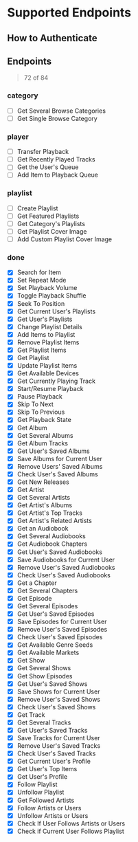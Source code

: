 # Supported Endpoints

## How to Authenticate

## Endpoints

> 72 of 84

### category
- [ ] Get Several Browse Categories
- [ ] Get Single Browse Category

### player
- [ ] Transfer Playback
- [ ] Get Recently Played Tracks
- [ ] Get the User's Queue
- [ ] Add Item to Playback Queue

### playlist
- [ ] Create Playlist
- [ ] Get Featured Playlists
- [ ] Get Category's Playlists
- [ ] Get Playlist Cover Image
- [ ] Add Custom Playlist Cover Image

### done
- [x] Search for Item
- [x] Set Repeat Mode
- [x] Set Playback Volume
- [x] Toggle Playback Shuffle
- [x] Seek To Position
- [x] Get Current User's Playlists
- [x] Get User's Playlists
- [x] Change Playlist Details
- [x] Add Items to Playlist
- [x] Remove Playlist Items
- [x] Get Playlist Items
- [x] Get Playlist
- [x] Update Playlist Items
- [x] Get Available Devices
- [x] Get Currently Playing Track
- [x] Start/Resume Playback
- [x] Pause Playback
- [x] Skip To Next
- [x] Skip To Previous
- [x] Get Playback State
- [x] Get Album
- [x] Get Several Albums
- [x] Get Album Tracks
- [x] Get User's Saved Albums
- [x] Save Albums for Current User
- [x] Remove Users' Saved Albums
- [x] Check User's Saved Albums
- [x] Get New Releases
- [x] Get Artist
- [x] Get Several Artists
- [x] Get Artist's Albums
- [x] Get Artist's Top Tracks
- [x] Get Artist's Related Artists
- [x] Get an Audiobook
- [x] Get Several Audiobooks
- [x] Get Audiobook Chapters
- [x] Get User's Saved Audiobooks
- [x] Save Audiobooks for Current User
- [x] Remove User's Saved Audiobooks
- [x] Check User's Saved Audiobooks
- [x] Get a Chapter
- [x] Get Several Chapters
- [x] Get Episode
- [x] Get Several Episodes
- [x] Get User's Saved Episodes
- [x] Save Episodes for Current User
- [x] Remove User's Saved Episodes
- [x] Check User's Saved Episodes
- [x] Get Available Genre Seeds
- [x] Get Available Markets
- [x] Get Show
- [x] Get Several Shows
- [x] Get Show Episodes
- [x] Get User's Saved Shows
- [x] Save Shows for Current User
- [x] Remove User's Saved Shows
- [x] Check User's Saved Shows
- [x] Get Track
- [x] Get Several Tracks
- [x] Get User's Saved Tracks
- [x] Save Tracks for Current User
- [x] Remove User's Saved Tracks
- [x] Check User's Saved Tracks
- [x] Get Current User's Profile
- [x] Get User's Top Items
- [x] Get User's Profile
- [x] Follow Playlist
- [x] Unfollow Playlist
- [x] Get Followed Artists
- [x] Follow Artists or Users
- [x] Unfollow Artists or Users
- [x] Check If User Follows Artists or Users
- [x] Check if Current User Follows Playlist
